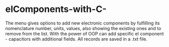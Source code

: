 # elComponents-with-C-
The menu gives options to add new electronic components by fulfilling its nomenclature number, units, values, also showing the existing ones and to remove from the list. With the power of OOP can add specific el component - capacitors with additional fields. All records are saved in a .txt file.
